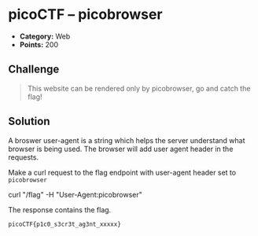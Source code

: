 # picoCTF – picobrowser  

* **Category:** Web
* **Points:** 200

## Challenge

> This website can be rendered only by picobrowser, go and catch the flag! 

## Solution

A broswer user-agent is a string which helps the server understand what browser is being used. The browser will add user agent header in the requests. 

Make a curl request to the flag endpoint with user-agent header set to `picobrowser`

curl "<URL>/flag" -H "User-Agent:picobrowser"

The response contains the flag.

```
picoCTF{p1c0_s3cr3t_ag3nt_xxxxx}
```

